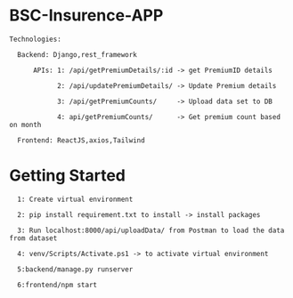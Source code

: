 # BSC-Insurence-APP

    Technologies:

      Backend: Django,rest_framework

          APIs: 1: /api/getPremiumDetails/:id -> get PremiumID details 

                2: /api/updatePremiumDetails/ -> Update Premium details

                3: /api/getPremiumCounts/     -> Upload data set to DB

                4: api/getPremiumCounts/      -> Get premium count based on month

      Frontend: ReactJS,axios,Tailwind
  

# Getting Started 

      1: Create virtual environment

      2: pip install requirement.txt to install -> install packages

      3: Run localhost:8000/api/uploadData/ from Postman to load the data from dataset

      4: venv/Scripts/Activate.ps1 -> to activate virtual environment

      5:backend/manage.py runserver

      6:frontend/npm start
  
  
